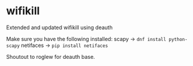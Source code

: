 # wifikill
Extended and updated wifikill using deauth

Make sure you have the following installed:
scapy -> `dnf install python-scapy`
netifaces -> `pip install netifaces`

Shoutout to roglew for deauth base.

